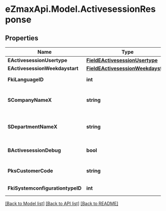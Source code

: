 
# eZmaxApi.Model.ActivesessionResponse

## Properties

Name | Type | Description | Notes
------------ | ------------- | ------------- | -------------
**EActivesessionUsertype** | [**FieldEActivesessionUsertype**](FieldEActivesessionUsertype.md) |  | 
**EActivesessionWeekdaystart** | [**FieldEActivesessionWeekdaystart**](FieldEActivesessionWeekdaystart.md) |  | 
**FkiLanguageID** | **int** | The unique ID of the Language.  Valid values:  |Value|Description| |-|-| |1|French| |2|English| | 
**SCompanyNameX** | **string** | The Name of the Company in the language of the requester | 
**SDepartmentNameX** | **string** | The Name of the Department in the language of the requester | 
**BActivesessionDebug** | **bool** | Whether the active session is in debug or not | 
**PksCustomerCode** | **string** | The customer code assigned to your account | 
**FkiSystemconfigurationtypeID** | **int** | The unique ID of the Systemconfigurationtype | [optional] 

[[Back to Model list]](../README.md#documentation-for-models)
[[Back to API list]](../README.md#documentation-for-api-endpoints)
[[Back to README]](../README.md)


